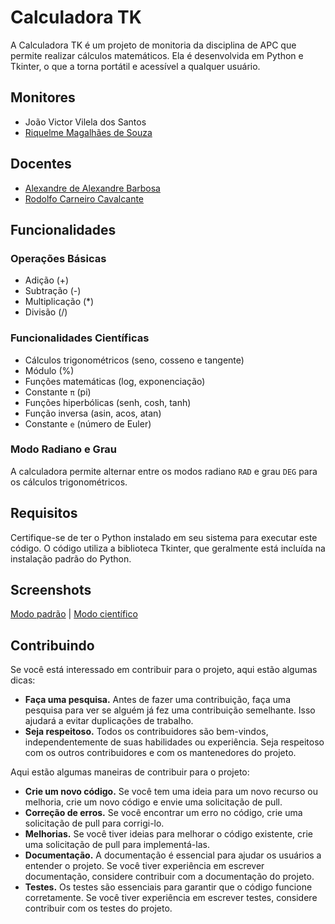 # Calculadora TK



A Calculadora TK é um projeto de monitoria da disciplina de APC que permite realizar cálculos matemáticos. Ela é desenvolvida em Python e Tkinter, o que a torna portátil e acessível a qualquer usuário.

## Monitores

- João Victor Vilela dos Santos
- [Riquelme Magalhães de Souza](https://github.com/RiquelmeMagal)

## Docentes

- [Alexandre de Alexandre Barbosa](http://lattes.cnpq.br/9588814902346410)
- [Rodolfo Carneiro Cavalcante](http://lattes.cnpq.br/0181615416246917)

## Funcionalidades

### Operações Básicas

- Adição (+)
- Subtração (-)
- Multiplicação (*)
- Divisão (/)

### Funcionalidades Científicas
- Cálculos trigonométricos (seno, cosseno e tangente)
- Módulo (%)
- Funções matemáticas (log, exponenciação)
- Constante ``π`` (pi)
- Funções hiperbólicas (senh, cosh, tanh)
- Função inversa (asin, acos, atan)
- Constante ``e`` (número de Euler)

### Modo Radiano e Grau
A calculadora permite alternar entre os modos radiano ``RAD`` e grau ``DEG`` para os cálculos trigonométricos.

## Requisitos
Certifique-se de ter o Python instalado em seu sistema para executar este código. O código utiliza a biblioteca Tkinter, que geralmente está incluída na instalação padrão do Python.

## Screenshots

[Modo padrão](https://github.com/oaojcc/calculadora-tk/blob/main/Screenshots/modo%20padr%C3%A3o.PNG) | [Modo científico](https://github.com/oaojcc/calculadora-tk/blob/main/Screenshots/modo%20cient%C3%ADfico.PNG)

## Contribuindo

Se você está interessado em contribuir para o projeto, aqui estão algumas dicas:

- **Faça uma pesquisa.** Antes de fazer uma contribuição, faça uma pesquisa para ver se alguém já fez uma contribuição semelhante. Isso ajudará a evitar duplicações de trabalho.
- **Seja respeitoso.** Todos os contribuidores são bem-vindos, independentemente de suas habilidades ou experiência. Seja respeitoso com os outros contribuidores e com os mantenedores do projeto.

Aqui estão algumas maneiras de contribuir para o projeto:

- **Crie um novo código.** Se você tem uma ideia para um novo recurso ou melhoria, crie um novo código e envie uma solicitação de pull.
- **Correção de erros.** Se você encontrar um erro no código, crie uma solicitação de pull para corrigi-lo.
- **Melhorias.** Se você tiver ideias para melhorar o código existente, crie uma solicitação de pull para implementá-las.
- **Documentação.** A documentação é essencial para ajudar os usuários a entender o projeto. Se você tiver experiência em escrever documentação, considere contribuir com a documentação do projeto.
- **Testes.** Os testes são essenciais para garantir que o código funcione corretamente. Se você tiver experiência em escrever testes, considere contribuir com os testes do projeto.
